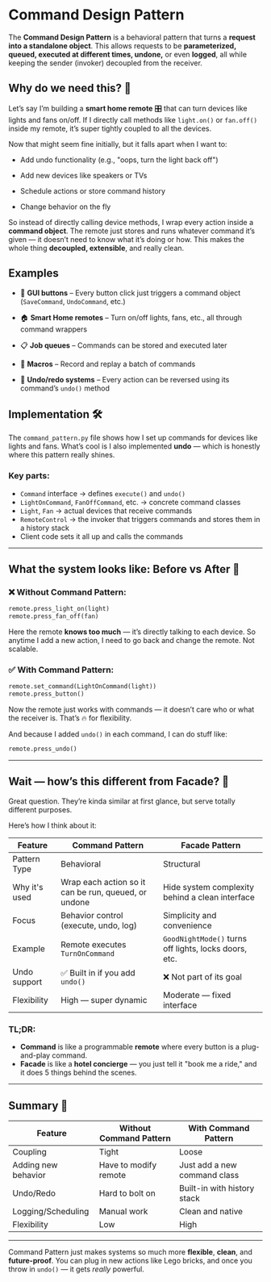 # Command Design Pattern

The **Command Design Pattern** is a behavioral pattern that turns a **request into a standalone object**. This allows requests to be **parameterized, queued, executed at different times, undone,** or even **logged**, all while keeping the sender (invoker) decoupled from the receiver.

## Why do we need this? 🤔

Let’s say I’m building a **smart home remote** 🎛️ that can turn devices like lights and fans on/off. If I directly call methods like `light.on()` or `fan.off()` inside my remote, it’s super tightly coupled to all the devices.

Now that might seem fine initially, but it falls apart when I want to:

- Add undo functionality (e.g., "oops, turn the light back off")

- Add new devices like speakers or TVs

- Schedule actions or store command history

- Change behavior on the fly

So instead of directly calling device methods, I wrap every action inside a **command object**. The remote just stores and runs whatever command it’s given — it doesn’t need to know what it’s doing or how. This makes the whole thing **decoupled, extensible**, and really clean.


## Examples 

- 🎨 **GUI buttons** – Every button click just triggers a command object (`SaveCommand`, `UndoCommand`, etc.)

- 🏠 **Smart Home remotes** – Turn on/off lights, fans, etc., all through command wrappers

- 📋 **Job queues** – Commands can be stored and executed later

- 🧠 **Macros** – Record and replay a batch of commands

- 🔄 **Undo/redo systems** – Every action can be reversed using its command’s `undo()` method


## Implementation 🛠️

The `command_pattern.py` file shows how I set up commands for devices like lights and fans. What’s cool is I also implemented **undo** — which is honestly where this pattern really shines.

### Key parts:

* `Command` interface → defines `execute()` and `undo()`
* `LightOnCommand`, `FanOffCommand`, etc. → concrete command classes
* `Light`, `Fan` → actual devices that receive commands
* `RemoteControl` → the invoker that triggers commands and stores them in a history stack
* Client code sets it all up and calls the commands

---

## What the system looks like: Before vs After 🧵

### ❌ Without Command Pattern:

```python
remote.press_light_on(light)
remote.press_fan_off(fan)
```

Here the remote **knows too much** — it’s directly talking to each device. So anytime I add a new action, I need to go back and change the remote. Not scalable.

### ✅ With Command Pattern:

```python
remote.set_command(LightOnCommand(light))
remote.press_button()
```

Now the remote just works with commands — it doesn’t care who or what the receiver is. That’s 🔥 for flexibility.

And because I added `undo()` in each command, I can do stuff like:

```python
remote.press_undo()
```

---

## Wait — how’s this different from Facade? 🤔

Great question. They’re kinda similar at first glance, but serve totally different purposes.

Here’s how I think about it:

| Feature       | **Command Pattern**                                  | **Facade Pattern**                                    |
| ------------- | ---------------------------------------------------- | ----------------------------------------------------- |
| Pattern Type  | Behavioral                                           | Structural                                            |
| Why it's used | Wrap each action so it can be run, queued, or undone | Hide system complexity behind a clean interface       |
| Focus         | Behavior control (execute, undo, log)                | Simplicity and convenience                            |
| Example       | Remote executes `TurnOnCommand`                      | `GoodNightMode()` turns off lights, locks doors, etc. |
| Undo support  | ✅ Built in if you add `undo()`                       | ❌ Not part of its goal                                |
| Flexibility   | High — super dynamic                                 | Moderate — fixed interface                            |

### TL;DR:

* **Command** is like a programmable **remote** where every button is a plug-and-play command.
* **Facade** is like a **hotel concierge** — you just tell it "book me a ride," and it does 5 things behind the scenes.

---

## Summary 🧠

| Feature             | Without Command Pattern | With Command Pattern         |
| ------------------- | ----------------------- | ---------------------------- |
| Coupling            | Tight                   | Loose                        |
| Adding new behavior | Have to modify remote   | Just add a new command class |
| Undo/Redo           | Hard to bolt on         | Built-in with history stack  |
| Logging/Scheduling  | Manual work             | Clean and native             |
| Flexibility         | Low                     | High                         |

---

Command Pattern just makes systems so much more **flexible**, **clean**, and **future-proof**.
You can plug in new actions like Lego bricks, and once you throw in `undo()` — it gets *really* powerful.